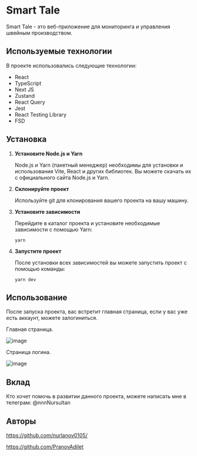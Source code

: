# Smart Tale

Smart Tale - это веб-приложение для мониторинга и управления швейным производством.

## Используемые технологии

В проекте использовались следующие технологии:

- React
- TypeScript
- Next JS
- Zustand
- React Query
- Jest
- React Testing Library
- FSD


## Установка

1. **Установите Node.js и Yarn**

   Node.js и Yarn (пакетный менеджер) необходимы для установки и использования Vite, React и других библиотек. Вы можете скачать их с официального сайта Node.js и Yarn.


2. **Склонируйте проект**

   Используйте git для клонирования вашего проекта на вашу машину.

3. **Установите зависимости**

   Перейдите в каталог проекта и установите необходимые зависимости с помощью Yarn:

   ```
   yarn
   ```

4. **Запустите проект**

   После установки всех зависимостей вы можете запустить проект с помощью команды:

   ```
   yarn dev
   ```

## Использование

После запуска проекта, вас встретит главная страница, если у вас уже есть аккаунт, можете залогиниться.

Главная страница.

![image](https://github.com/nurlanov0105/smart-tale/assets/126797112/8a817e49-a29e-4168-9cc9-d527e21bc947)


Страница логина.

![image](https://github.com/nurlanov0105/smart-tale/assets/126797112/badf8c23-6f22-4b46-866a-8e78db92017b)


## Вклад

Кто хочет помочь в развитии данного проекта, можете написать мне в телеграм: @nnnNursultan

## Авторы

https://github.com/nurlanov0105/

https://github.com/PranovAdilet
